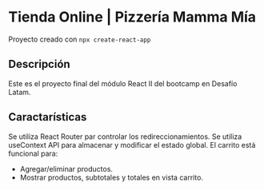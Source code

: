 # Tienda Online | Pizzería Mamma Mía

Proyecto creado con `npx create-react-app`

## Descripción

Este es el proyecto final del módulo React II del bootcamp en Desafío Latam.

## Caractarísticas

Se utiliza React Router par controlar los redireccionamientos.
Se utiliza useContext API para almacenar y modificar el estado global.
El carrito está funcional para:

- Agregar/eliminar productos.
- Mostrar productos, subtotales y totales en vista carrito.

